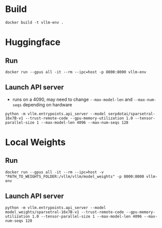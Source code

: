 # Build
`docker build -t vllm-env .`

# Huggingface
## Run
`docker run --gpus all -it --rm --ipc=host -p 8000:8000 vllm-env`

## Launch API server
- runs on a 4090, may need to change `--max-model-len` and `--max-num-seqs` depending on hardware

`python -m vllm.entrypoints.api_server --model serpdotai/sparsetral-16x7B-v1 --trust-remote-code --gpu-memory-utilization 1.0 --tensor-parallel-size 1 --max-model-len 4096 --max-num-seqs 128`

# Local Weights
## Run
`docker run --gpus all -it --rm --ipc=host -v "PATH_TO_WEIGHTS_FOLDER:/vllm/vllm/model_weights" -p 8000:8000 vllm-env`

## Launch API server
`python -m vllm.entrypoints.api_server --model model_weights/sparsetral-16x7B-v1 --trust-remote-code --gpu-memory-utilization 1.0 --tensor-parallel-size 1 --max-model-len 4096 --max-num-seqs 128`